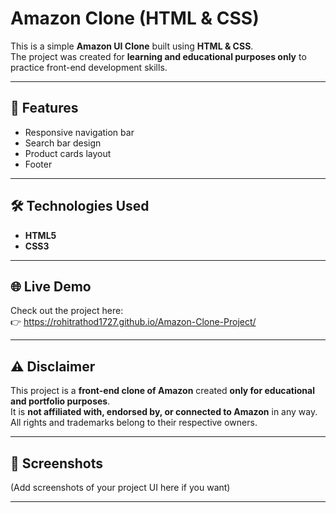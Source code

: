 # Amazon Clone (HTML & CSS)

This is a simple **Amazon UI Clone** built using **HTML & CSS**.  
The project was created for **learning and educational purposes only** to practice front-end development skills.

---

## 🚀 Features
- Responsive navigation bar  
- Search bar design  
- Product cards layout  
- Footer  

---

## 🛠️ Technologies Used
- **HTML5**
- **CSS3**

---

## 🌐 Live Demo
Check out the project here:  
👉  https://rohitrathod1727.github.io/Amazon-Clone-Project/

---

## ⚠️ Disclaimer
This project is a **front-end clone of Amazon** created **only for educational and portfolio purposes**.  
It is **not affiliated with, endorsed by, or connected to Amazon** in any way.  
All rights and trademarks belong to their respective owners.  

---

## 📸 Screenshots
(Add screenshots of your project UI here if you want)

---

